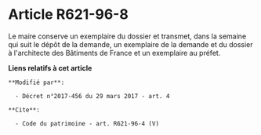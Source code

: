# Article R621-96-8

Le maire conserve un exemplaire du dossier et transmet, dans la semaine qui suit le dépôt de la demande, un exemplaire de la
demande et du dossier à l'architecte des Bâtiments de France et un exemplaire au préfet.

**Liens relatifs à cet article**

	**Modifié par**:

	  - Décret n°2017-456 du 29 mars 2017 - art. 4

	**Cite**:

	  - Code du patrimoine - art. R621-96-4 (V)

